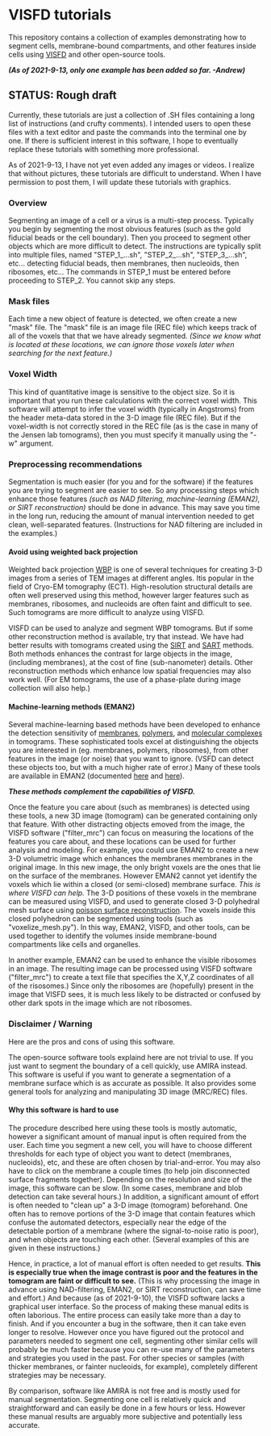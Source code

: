 VISFD tutorials
=================================================
This repository contains a collection of examples
demonstrating how to segment cells, membrane-bound compartments,
and other features inside cells using
[VISFD](https://github.com/jewettaij/visfd)
and other open-source tools.

***(As of 2021-9-13, only one example has been added so far. -Andrew)***


## STATUS: Rough draft

Currently, these tutorials are just a collection of .SH files
containing a long list of instructions (and crufty comments).
I intended users to open these files with a text editor and
paste the commands into the terminal one by one.
If there is sufficient interest in this software, I hope to eventually
replace these tutorials with something more professional.

As of 2021-9-13, I have not yet even added any images or videos.
I realize that without pictures, these tutorials are difficult to understand.
When I have permission to post them, I will update these tutorials
with graphics.



### Overview

Segmenting an image of a cell or a virus is a multi-step process.
Typically you begin by segmenting the most obvious features
(such as the gold fiducial beads or the cell boundary).
Then you proceed to segment other objects which are more difficult to detect.
The instructions are typically split into multiple files, named
"STEP_1_...sh", "STEP_2_...sh", "STEP_3_...sh", etc...
detecting fiducial beads, then membranes, then nucleoids, then ribosomes, etc...
The commands in STEP_1 must be entered before proceeding to STEP_2.
You cannot skip any steps.


### Mask files

Each time a new object of feature is detected, we often create a new
"mask" file.  The "mask" file is an image file (REC file) which keeps
track of all of the voxels that that we have already segmented.
*(Since we know what is located at these locations, we can ignore
those voxels later when searching for the next feature.)*


### Voxel Width

This kind of quantitative image is sensitive to the object size.
So it is important that you run these calculations with the correct voxel width.
This software will attempt to infer the voxel width (typically in Angstroms)
from the header meta-data stored in the 3-D image file (REC file).
But if the voxel-width is not correctly stored in the REC file
(as is the case in many of the Jensen lab tomograms),
then you must specify it manually using the "-w" argument.


### Preprocessing recommendations

Segmentation is much easier (for you and for the software)
if the features you are trying to segment are easier to see.
So any processing steps which enhance those features
*(such as NAD filtering, machine-learning (EMAN2), or SIRT reconstruction)*
should be done in advance.
This may save you time in the long run, reducing the amount
of manual intervention needed to get clean, well-separated features.
(Instructions for NAD filtering are included in the examples.)





#### Avoid using weighted back projection

Weighted back projection
[WBP](https://doi.org/10.1007/978-0-387-69008-7_9)
is one of several techniques for creating 3-D images
from a series of TEM images at different angles.
Itis popular in the field of Cryo-EM tomography (ECT).
High-resolution structural details are often well preserved using this method,
however larger features such as membranes, ribosomes, and nucleoids
are often faint and difficult to see.
Such tomograms are more difficult to analyze using VISFD.

VISFD can be used to analyze and segment WBP tomograms.
But if some other reconstruction method is available, try that instead.
We have had better results with tomograms created using the
[SIRT](https://doi.org/10.1016/0022-5193(72)90180-4) and
[SART](https://doi.org/10.1016/0161-7346(84)90008-7) methods.
Both methods enhances the contrast for large objects in the image,
(including membranes), at the cost of fine (sub-nanometer) details.
Other reconstruction methods which enhance low
spatial frequencies may also work well.  (For EM tomograms, the use of a
phase-plate during image collection will also help.)




#### Machine-learning methods (EMAN2)

Several machine-learning based methods have been developed to enhance the
detection sensitivity of
[membranes](https://doi.org/10.1038/nmeth.4405),
[polymers](https://doi.org/10.1038/nmeth.4405),
and
[molecular complexes](https://doi.org/10.1016/j.jsb.2018.09.002) in tomograms.
These sophisticated tools excel at distinguishing the objects you are
interested in (eg. membranes, polymers, ribosomes), from other features
in the image (or noise) that you want to ignore.
(VSFD can detect these objects too, but with a much higher rate of error.)
Many of these tools are available in EMAN2 (documented
[here](https://blake.bcm.edu/emanwiki/EMAN2/Programs/tomoseg) and
[here](https://doi.org/10.1038/protex.2017.095)).

***These methods complement the capabilities of VISFD.***

Once the feature you care about (such as membranes) is detected using these
tools, a new 3D image (tomogram) can be generated containing only that feature.
With other distracting objects emoved from the image, the VISFD software
("filter_mrc") can focus on measuring the locations of the features you
care about, and these locations can be used for further analysis and modeling.
For example, you could use EMAN2 to create a new 3-D volumetric image which
enhances the membranes membranes in the original image.  In this new image,
the only bright voxels are the ones that lie on the surface of the membranes.
However EMAN2 cannot yet identify the voxels which lie within a closed
(or semi-closed) membrane surface.  *This is where VISFD can help.*
The 3-D positions of these voxels in the membrane can be measured
using VISFD, and used to generate closed 3-D polyhedral mesh surface using
[poisson surface reconstruction](https://github.com/mkazhdan/PoissonRecon).
The voxels inside this closed polyhedron can be segmented using tools
(such as "voxelize_mesh.py").  In this way, EMAN2, VISFD, and other tools,
can be used together to identify the volumes inside membrane-bound
compartments like cells and organelles.

In another example, EMAN2 can be used to enhance the visible ribosomes in an
image. The resulting image can be processed using VISFD software ("filter_mrc")
to create a text file that specifies the X,Y,Z coordinates of all of the
risosomes.)  Since only the ribosomes are (hopefully)
present in the image that VISFD sees, it is much less
likely to be distracted or confused by other dark spots
in the image which are not ribosomes.




### Disclaimer / Warning

Here are the pros and cons of using this software.

The open-source software tools explaind here are not trivial to use.
If you just want to segment the boundary of a cell quickly, use AMIRA instead.
This software is useful if you want to generate a segmentation of
a membrane surface which is as accurate as possible.
It also provides some general tools for analyzing and
manipulating 3D image (MRC/REC) files.


#### Why this software is hard to use

The procedure described here using these tools is mostly automatic,
however a significant amount of manual input is often required from the user.
Each time you segment a new cell, you will have to choose different thresholds
for each type of object you want to detect (membranes, nucleoids), etc,
and these are often chosen by trial-and-error.
You may also have to click on the membrane a couple times
(to help join disconnected surface fragments together).
Depending on the resolution and size of the image, this software can be slow.
(In some cases, membrane and blob detection can take several hours.)
In addition, a significant amount of effort is often needed to "clean up"
a 3-D image (tomogram) beforehand.  One often has to remove portions of
the 3-D image that contain features which confuse the automated detectors,
especially near the edge of the detectable portion of a membrane (where the
signal-to-noise ratio is poor), and when objects are touching each other.
(Several examples of this are given in these instructions.)

Hence, in practice, a lot of manual effort is often needed to get results.
**This is especially true when the image
contrast is poor and the features in the tomogram are faint or difficult to
see.**  (This is why processing the image in advance using NAD-filtering,
EMAN2, or SIRT reconstruction, can save time and effort.)
And because (as of 2021-9-10), the VISFD software lacks a graphical user
interface.  So the process of making these manual edits is often laborious.
The entire process can easily take more than a day to finish.  And if you
encounter a bug in the software, then it can take even longer to resolve.
However once you have figured out the protocol and parameters needed to
segment one cell, segmenting other similar cells will probably be much faster
because you can re-use many of the parameters and strategies you used in the
past.  For other species or samples (with thicker membranes, or fainter
nucleoids, for example), completely different strategies may be necessary.

By comparison, software like AMIRA is not free and is mostly used for manual
segmentation.  Segmenting one cell is relatively quick and straightforward
and can easily be done in a few hours or less.  However these manual results
are arguably more subjective and potentially less accurate.

